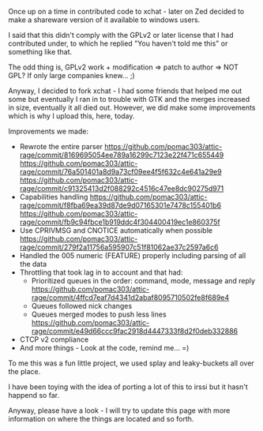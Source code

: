 Once up on a time in contributed code to xchat - later on Zed decided to make a shareware version of it available to windows users.

I said that this didn't comply with the GPLv2 or later license that I had contributed under, to which he replied "You haven't told me this" or something like that.

The odd thing is, GPLv2 work + modification => patch to author => NOT GPL? If only large companies knew... ;)

Anyway, I decided to fork xchat - I had some friends that helped me out some but eventually I ran in to trouble with GTK and the merges increased in size, eventually it all died out. However, we did make some improvements which is why I upload this, here, today.

Improvements we made:
* Rewrote the entire parser
	https://github.com/pomac303/attic-rage/commit/8169695054ee789a16299c7123e22f471c655449
	https://github.com/pomac303/attic-rage/commit/76a501401a8d9a73cf09ee4f5f632c4e641a29e9
	https://github.com/pomac303/attic-rage/commit/c91325413d2f088292c4516c47ee8dc90275d971
* Capabilities handling
	https://github.com/pomac303/attic-rage/commit/f8fba69ea39d87de9d07165301e7478c155401b6
	https://github.com/pomac303/attic-rage/commit/fb9c94fbce1b919ddc4f304400419ec1e860375f
* Use CPRIVMSG and CNOTICE automatically when possible
	https://github.com/pomac303/attic-rage/commit/279f2a11756a595907c51f81062ae37c2597a6c6
* Handled the 005 numeric (FEATURE) properly including parsing of all the data
* Throttling that took lag in to account and that had:
  - Prioritized queues in the order: command, mode, message and reply
  	https://github.com/pomac303/attic-rage/commit/4ffcd7eaf7d4341d2abaf8095710502fe8f689e4
  - Queues followed nick changes
  - Queues merged modes to push less lines
  	https://github.com/pomac303/attic-rage/commit/e49d66ccc9fac2918d4447333f8d2f0deb332886
* CTCP v2 compliance
* And more things - Look at the code, remind me... =)

To me this was a fun little project, we used splay and leaky-buckets all over the place.

I have been toying with the idea of porting a lot of this to irssi but it hasn't happend so far.

Anyway, please have a look - I will try to update this page with more information on where the things are located and so forth.
